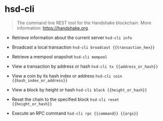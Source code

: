 # hsd-cli
> The command line REST tool for the Handshake blockchain.
> More information: <https://handshake.org>.

- Retrieve information about the current server
`hsd-cli info`

- Broadcast a local transaction
`hsd-cli broadcast {{transaction_hex}}`

- Retrieve a mempool snapshot
`hsd-cli mempool`

- View a transaction by address or hash
`hsd-cli tx {{address_or_hash}}`

- View a coin by its hash index or address
`hsd-cli coin {{hash_index_or_address}}`

- View a block by height or hash
`hsd-cli block {{height_or_hash}}`

- Reset the chain to the specified block
`hsd-cli reset {{height_or_hash}}`

- Execute an RPC command
`hsd-cli rpc {{command}} {{args}}`
